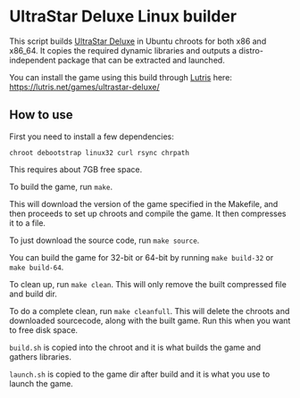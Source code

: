 UltraStar Deluxe Linux builder
==============================

This script builds [UltraStar Deluxe](https://github.com/Ultrastar-Deluxe/USDX) in Ubuntu chroots for both x86 and x86_64. It copies the required dynamic libraries and outputs a distro-independent package that can be extracted and launched.

You can install the game using this build through [Lutris](https://lutris.net) here: https://lutris.net/games/ultrastar-deluxe/

How to use
----------

First you need to install a few dependencies:

`chroot debootstrap linux32 curl rsync chrpath`

This requires about 7GB free space.

To build the game, run `make`.

This will download the version of the game specified in the Makefile, and then proceeds to set up chroots and compile the game. It then compresses it to a file.

To just download the source code, run `make source`.

You can build the game for 32-bit or 64-bit by running `make build-32` or `make build-64`.

To clean up, run `make clean`. This will only remove the built compressed file and build dir.

To do a complete clean, run `make cleanfull`. This will delete the chroots and downloaded sourcecode, along with the built game. Run this when you want to free disk space.

`build.sh` is copied into the chroot and it is what builds the game and gathers libraries.

`launch.sh` is copied to the game dir after build and it is what you use to launch the game.
